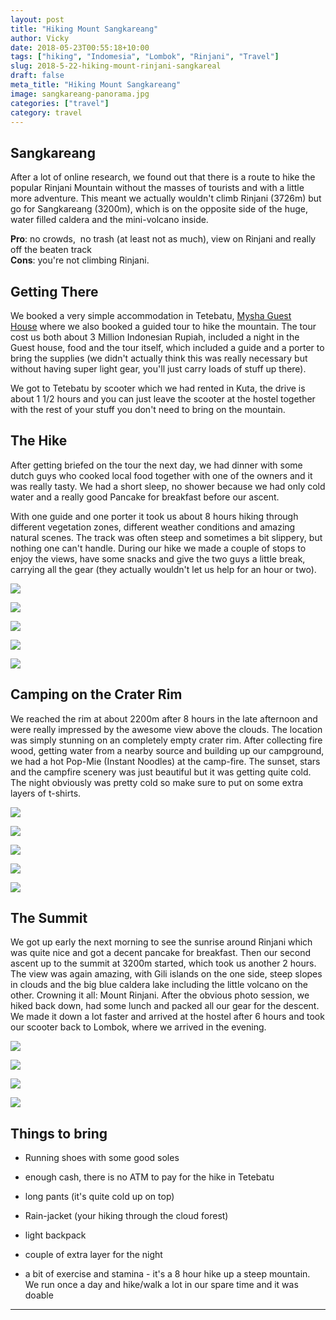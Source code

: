 ```yaml
---
layout: post
title: "Hiking Mount Sangkareang"
author: Vicky
date: 2018-05-23T00:55:18+10:00
tags: ["hiking", "Indomesia", "Lombok", "Rinjani", "Travel"]
slug: 2018-5-22-hiking-mount-rinjani-sangkareal
draft: false
meta_title: "Hiking Mount Sangkareang"
image: sangkareang-panorama.jpg
categories: ["travel"]
category: travel
---
```


## Sangkareang

After a lot of online research, we found out that there is a route to hike the popular Rinjani Mountain without the masses of tourists and with a little more adventure.<!-- end --> This meant we actually wouldn't climb Rinjani (3726m) but go for Sangkareang (3200m), which is on the opposite side of the huge, water filled caldera and the mini-volcano inside.

**Pro**: no crowds,  no trash (at least not as much), view on Rinjani and really off the beaten track  
**Cons**: you're not climbing Rinjani.

## Getting There

We booked a very simple accommodation in Tetebatu, [Mysha Guest House](https://www.google.de/maps/place/Mysha+Guest+house/@-8.5580672,116.4237891,17z/data=!3m1!4b1!4m7!3m6!1s0x2dcc355135c5031f:0x63381d9b349c0c69!5m1!1s2018-05-27!8m2!3d-8.5580672!4d116.4259778) where we also booked a guided tour to hike the mountain. The tour cost us both about 3 Million Indonesian Rupiah, included a night in the Guest house, food and the tour itself, which included a guide and a porter to bring the supplies (we didn't actually think this was really necessary but without having super light gear, you'll just carry loads of stuff up there).

We got to Tetebatu by scooter which we had rented in Kuta, the drive is about 1 1/2 hours and you can just leave the scooter at the hostel together with the rest of your stuff you don't need to bring on the mountain.

## The Hike

After getting briefed on the tour the next day, we had dinner with some dutch guys who cooked local food together with one of the owners and it was really tasty. We had a short sleep, no shower because we had only cold water and a really good Pancake for breakfast before our ascent.

With one guide and one porter it took us about 8 hours hiking through different vegetation zones, different weather conditions and amazing natural scenes. The track was often steep and sometimes a bit slippery, but nothing one can't handle. During our hike we made a couple of stops to enjoy the views, have some snacks and give the two guys a little break, carrying all the gear (they actually wouldn't let us help for an hour or two).

![](./base-camp.jpg)

![](./ascent-weeds.jpg)

![](./ascent-tropical-cloud-forest.jpg)

![](./cloudy-forest.jpg)

![](./ascent.jpg)

## Camping on the Crater Rim

We reached the rim at about 2200m after 8 hours in the late afternoon and were really impressed by the awesome view above the clouds. The location was simply stunning on an completely empty crater rim. After collecting fire wood, getting water from a nearby source and building up our campground, we had a hot Pop-Mie (Instant Noodles) at the camp-fire. The sunset, stars and the campfire scenery was just beautiful but it was getting quite cold. The night obviously was pretty cold so make sure to put on some extra layers of t-shirts.

![](./mount-rinjani.jpg)

![](./camp-on-the-crater-rim.jpg)

![](./rinjani-water.jpg)

![](./carriying-water.jpg)

![](./camp-fire-sunset.jpg)

## The Summit

We got up early the next morning to see the sunrise around Rinjani which was quite nice and got a decent pancake for breakfast. Then our second ascent up to the summit at 3200m started, which took us another 2 hours. The view was again amazing, with Gili islands on the one side, steep slopes in clouds and the big blue caldera lake including the little volcano on the other. Crowning it all: Mount Rinjani. After the obvious photo session, we hiked back down, had some lunch and packed all our gear for the descent. We made it down a lot faster and arrived at the hostel after 6 hours and took our scooter back to Lombok, where we arrived in the evening.

![](./sankareang-top.jpg)

![](./sangkareang-panorama.jpg)

![](./sangkareang-crater-lake-rinjani.jpg)

![](./rinjani-crater-lake.jpg)

## Things to bring

*   Running shoes with some good soles
    
*   enough cash, there is no ATM to pay for the hike in Tetebatu
    
*   long pants (it's quite cold up on top)
    
*   Rain-jacket (your hiking through the cloud forest)
    
*   light backpack
    
*   couple of extra layer for the night
    
*   a bit of exercise and stamina - it's a 8 hour hike up a steep mountain. We run once a day and hike/walk a lot in our spare time and it was doable
    

* * *